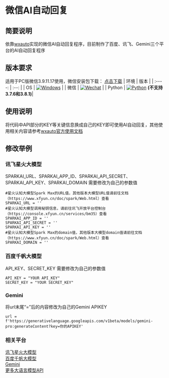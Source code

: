 # 微信AI自动回复
## 简要说明
依靠[wxauto](https://github.com/cluic/wxauto)实现的微信AI自动回复程序，目前制作了百度、讯飞、Gemini三个平台的AI自动回复程序
## 版本要求
适用于PC版微信3.9.11.17使用，微信安装包下载：
[点击下载](https://github.com/tom-snow/wechat-windows-versions/releases/download/v3.9.11.17/WeChatSetup-3.9.11.17.exe)
|  环境  | 版本 |
| :----: | :--: |
|   OS   | [![Windows](https://img.shields.io/badge/Windows-10\|11\|Server2016+-white?logo=windows&logoColor=white)](https://www.microsoft.com/)  |
|  微信  | [![Wechat](https://img.shields.io/badge/%E5%BE%AE%E4%BF%A1-3.9.11.X-07c160?logo=wechat&logoColor=white)](https://pan.baidu.com/s/1FvSw0Fk54GGvmQq8xSrNjA?pwd=vsmj) |
| Python | [![Python](https://img.shields.io/badge/Python-3.X-blue?logo=python&logoColor=white)](https://www.python.org/) **(不支持3.7.6和3.8.1)**|
## 使用说明
将代码中API部分的KEY等关键信息换成自己的KEY即可使用AI自动回复，其他使用相关内容请参考[wxauto官方使用文档](https://wxauto.loux.cc/docs/intro)
## 修改举例
### 讯飞星火大模型
SPARKAI_URL、SPARKAI_APP_ID、SPARKAI_API_SECRET、SPARKAI_API_KEY、SPARKAI_DOMAIN 需要修改为自己的参数值
```
#星火认知大模型Spark Max的URL值，其他版本大模型URL值请前往文档（https://www.xfyun.cn/doc/spark/Web.html）查看
SPARKAI_URL = ''
#星火认知大模型调用秘钥信息，请前往讯飞开放平台控制台（https://console.xfyun.cn/services/bm35）查看
SPARKAI_APP_ID = ''
SPARKAI_API_SECRET = ''
SPARKAI_API_KEY = ''
#星火认知大模型Spark Max的domain值，其他版本大模型domain值请前往文档（https://www.xfyun.cn/doc/spark/Web.html）查看
SPARKAI_DOMAIN = ''
```
### 百度千帆大模型
API_KEY、SECRET_KEY 需要修改为自己的参数值
```
API_KEY = "YOUR API_KEY"
SECRET_KEY = "YOUR SECRET_KEY"
```
### Gemini
将url末尾“=”后的内容修改为自己的Gemini APIKEY
```
url = f'https://generativelanguage.googleapis.com/v1beta/models/gemini-pro:generateContent?key=你的APIKEY'
```
### 相关平台
[讯飞星火大模型](https://www.xfyun.cn/doc/spark/Web.html)  
[百度千帆大模型](https://cloud.baidu.com/doc/WENXINWORKSHOP/s/6ltgkzya5)  
[Gemini](https://ai.google.dev/gemini-api/docs/models/gemini?hl=zh-cn)  
[更多大语言模型API](https://www.meoai.net/free-api.html)  

